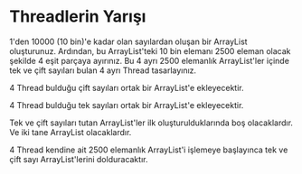 # Threadlerin Yarışı

1'den 10000 (10 bin)'e kadar olan sayılardan oluşan bir ArrayList oluşturunuz. Ardından, bu ArrayList'teki 10 bin elemanı 2500 eleman olacak şekilde 4 eşit parçaya ayırınız. Bu 4 ayrı 2500 elemanlık ArrayList'ler içinde tek ve çift sayıları bulan 4 ayrı Thread tasarlayınız.

4 Thread bulduğu çift sayıları ortak bir ArrayList'e ekleyecektir.

4 Thread bulduğu tek sayıları ortak bir ArrayList'e ekleyecektir.

Tek ve çift sayıları tutan ArrayList'ler ilk oluşturulduklarında boş olacaklardır. Ve iki tane ArrayList olacaklardır.

4 Thread kendine ait 2500 elemanlık ArrayList'i işlemeye başlayınca tek ve çift sayı ArrayList'lerini dolduracaktır.